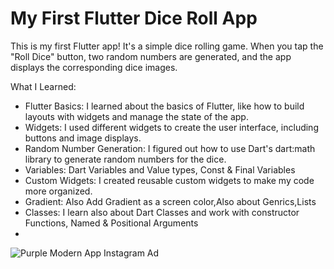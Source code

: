 # My First Flutter Dice Roll App

 This is my first Flutter app! It's a simple dice rolling game. When you tap the "Roll Dice" button, two random numbers are generated, and the app displays the corresponding dice images.

What I Learned:

- Flutter Basics: I learned about the basics of Flutter, like how to build layouts with widgets and manage the state of the app.
- Widgets: I used different widgets to create the user interface, including buttons and image displays.
- Random Number Generation: I figured out how to use Dart's dart:math library to generate random numbers for the dice.
- Variables: Dart Variables and Value types, Const & Final Variables
- Custom Widgets: I created reusable custom widgets to make my code more organized.
- Gradient: Also Add Gradient as a screen color,Also about Genrics,Lists
- Classes: I learn also about Dart Classes and work with constructor Functions, Named & Positional Arguments
- 
![Purple Modern App Instagram Ad](https://github.com/user-attachments/assets/918d5b97-c713-4b56-9209-14ca40bbf397)

